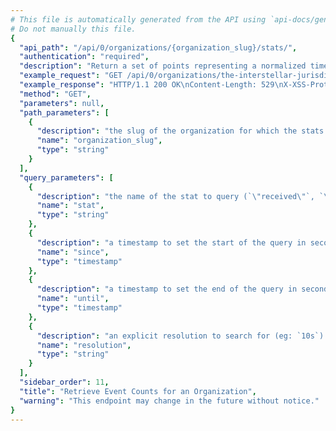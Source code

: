 ```yaml
---
# This file is automatically generated from the API using `api-docs/generate.py`
# Do not manually this file.
{
  "api_path": "/api/0/organizations/{organization_slug}/stats/", 
  "authentication": "required", 
  "description": "Return a set of points representing a normalized timestamp and the\nnumber of events seen in the period.", 
  "example_request": "GET /api/0/organizations/the-interstellar-jurisdiction/stats/ HTTP/1.1\nHost: sentry.io\nAuthorization: Bearer {base64-encoded-key-here}", 
  "example_response": "HTTP/1.1 200 OK\nContent-Length: 529\nX-XSS-Protection: 1; mode=block\nContent-Language: en\nX-Content-Type-Options: nosniff\nVary: Accept-Language, Cookie\nAllow: GET, HEAD, OPTIONS\nX-Frame-Options: deny\nContent-Type: application/json\n\n[\n  [\n    1541440800.0, \n    6395\n  ], \n  [\n    1541444400.0, \n    7527\n  ], \n  [\n    1541448000.0, \n    7536\n  ], \n  [\n    1541451600.0, \n    7853\n  ], \n  [\n    1541455200.0, \n    7018\n  ], \n  [\n    1541458800.0, \n    6678\n  ], \n  [\n    1541462400.0, \n    8398\n  ], \n  [\n    1541466000.0, \n    9254\n  ], \n  [\n    1541469600.0, \n    8476\n  ], \n  [\n    1541473200.0, \n    6783\n  ], \n  [\n    1541476800.0, \n    9371\n  ], \n  [\n    1541480400.0, \n    6697\n  ], \n  [\n    1541484000.0, \n    6770\n  ], \n  [\n    1541487600.0, \n    6077\n  ], \n  [\n    1541491200.0, \n    7905\n  ], \n  [\n    1541494800.0, \n    5055\n  ], \n  [\n    1541498400.0, \n    7422\n  ], \n  [\n    1541502000.0, \n    6873\n  ], \n  [\n    1541505600.0, \n    6736\n  ], \n  [\n    1541509200.0, \n    6651\n  ], \n  [\n    1541512800.0, \n    6608\n  ], \n  [\n    1541516400.0, \n    7073\n  ], \n  [\n    1541520000.0, \n    7526\n  ], \n  [\n    1541523600.0, \n    12626\n  ]\n]", 
  "method": "GET", 
  "parameters": null, 
  "path_parameters": [
    {
      "description": "the slug of the organization for which the stats should be retrieved.", 
      "name": "organization_slug", 
      "type": "string"
    }
  ], 
  "query_parameters": [
    {
      "description": "the name of the stat to query (`\"received\"`, `\"rejected\"`, `\"blacklisted\"`)", 
      "name": "stat", 
      "type": "string"
    }, 
    {
      "description": "a timestamp to set the start of the query in seconds since UNIX epoch.", 
      "name": "since", 
      "type": "timestamp"
    }, 
    {
      "description": "a timestamp to set the end of the query in seconds since UNIX epoch.", 
      "name": "until", 
      "type": "timestamp"
    }, 
    {
      "description": "an explicit resolution to search for (eg: `10s`).  This should not be used unless you are familiar with Sentry's internals as it's restricted to pre-defined values.", 
      "name": "resolution", 
      "type": "string"
    }
  ], 
  "sidebar_order": 11, 
  "title": "Retrieve Event Counts for an Organization", 
  "warning": "This endpoint may change in the future without notice."
}
---
```

